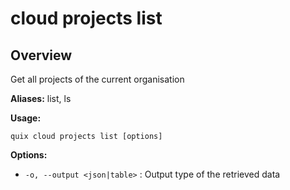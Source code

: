 # cloud projects list

## Overview

Get all projects of the current organisation

**Aliases:** list, ls

**Usage:**

```
quix cloud projects list [options]
```

**Options:**

- `-o, --output <json|table>` : Output type of the retrieved data

